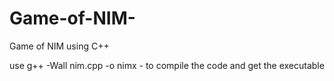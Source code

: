 # Game-of-NIM-
Game of NIM using C++

use g++ -Wall nim.cpp -o nimx - to compile the code and get the executable
